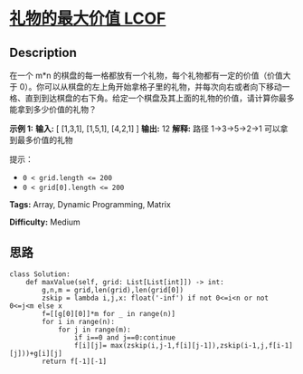 # [礼物的最大价值 LCOF][title]

## Description

在一个 m*n 的棋盘的每一格都放有一个礼物，每个礼物都有一定的价值（价值大于
0）。你可以从棋盘的左上角开始拿格子里的礼物，并每次向右或者向下移动一格、直到到达棋盘的右下角。给定一个棋盘及其上面的礼物的价值，请计算你最多能拿到多少价值的礼物？



**示例 1:**
            **输入:**     [      [1,3,1],      [1,5,1],      [4,2,1]    ]    **输出:** 12    **解释:** 路径 1->3->5->2->1 可以拿到最多价值的礼物



提示：

  * `0 < grid.length <= 200`
  * `0 < grid[0].length <= 200`


**Tags:** Array, Dynamic Programming, Matrix

**Difficulty:** Medium

## 思路

``` python3
class Solution:
    def maxValue(self, grid: List[List[int]]) -> int:
        g,n,m = grid,len(grid),len(grid[0])
        zskip = lambda i,j,x: float('-inf') if not 0<=i<n or not 0<=j<m else x
        f=[[g[0][0]]*m for _ in range(n)]
        for i in range(n):
            for j in range(m):
                if i==0 and j==0:continue
                f[i][j]= max(zskip(i,j-1,f[i][j-1]),zskip(i-1,j,f[i-1][j]))+g[i][j]
        return f[-1][-1]        
```

[title]: https://leetcode-cn.com/problems/li-wu-de-zui-da-jie-zhi-lcof
